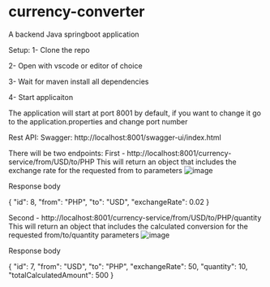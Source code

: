 # currency-converter
A backend Java springboot application

Setup:
1- Clone the repo

2- Open with vscode or editor of choice

3- Wait for maven install all dependencies

4- Start applicaiton

The application will start at port 8001 by default, if you want to change it go to the application.properties and change port number

Rest API:
Swagger: http://localhost:8001/swagger-ui/index.html

There will be two endpoints:
First - http://localhost:8001/currency-service/from/USD/to/PHP 
This will return an object that includes the exchange rate for the requested from to parameters
![image](https://user-images.githubusercontent.com/22933014/172160154-a9d6cb53-cb78-41a6-825c-58e6e30d6668.png)
	
Response body

{
  "id": 8,
  "from": "PHP",
  "to": "USD",
  "exchangeRate": 0.02
}

Second - http://localhost:8001/currency-service/from/USD/to/PHP/quantity 
This will return an object that includes the calculated conversion for the requested from/to/quantity parameters
![image](https://user-images.githubusercontent.com/22933014/172160858-68f7d3c2-d0da-4bf0-a4ff-148f647e1818.png)
	
Response body

{
  "id": 7,
  "from": "USD",
  "to": "PHP",
  "exchangeRate": 50,
  "quantity": 10,
  "totalCalculatedAmount": 500
}
